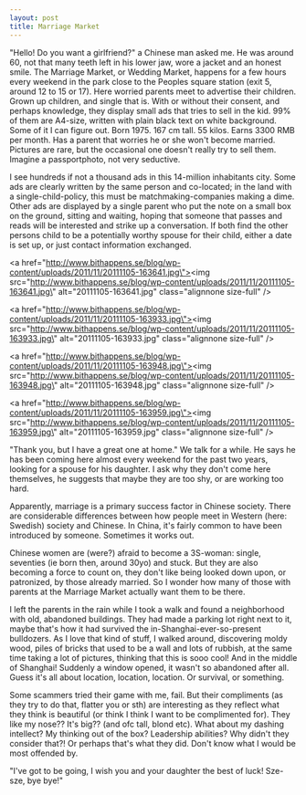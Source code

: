 ```yaml
---
layout: post
title: Marriage Market
---
```


\"Hello! Do you want a girlfriend?\" a Chinese man asked me. He was around 60, not that many teeth left in his lower jaw, wore a jacket and an honest smile. The Marriage Market, or Wedding Market, happens for a few hours every weekend in the park close to the Peoples square station (exit 5, around 12 to 15 or 17). Here worried parents meet to advertise their children. Grown up children, and single that is. With or without their consent, and perhaps knowledge, they display small ads that tries to sell in the kid. 99% of them are A4-size, written with plain black text on white background. Some of it I can figure out. Born 1975. 167 cm tall. 55 kilos. Earns 3300 RMB per month. Has a parent that worries he or she won\'t become married. Pictures are rare, but the occasional one doesn\'t really try to sell them. Imagine a passportphoto, not very seductive.

I see hundreds if not a thousand ads in this 14-million inhabitants city. Some ads are clearly written by the same person and co-located; in the land with a single-child-policy, this must be matchmaking-companies making a dime. Other ads are displayed by a single parent who put the note on a small box on the ground, sitting and waiting, hoping that someone that passes and reads will be interested and strike up a conversation. If both find the other persons child to be a potentially worthy spouse for their child, either a date is set up, or just contact information exchanged.


<!--more-->




<a href=\"http://www.bithappens.se/blog/wp-content/uploads/2011/11/20111105-163641.jpg\"><img src=\"http://www.bithappens.se/blog/wp-content/uploads/2011/11/20111105-163641.jpg\" alt=\"20111105-163641.jpg\" class=\"alignnone size-full\" /></a>



<a href=\"http://www.bithappens.se/blog/wp-content/uploads/2011/11/20111105-163933.jpg\"><img src=\"http://www.bithappens.se/blog/wp-content/uploads/2011/11/20111105-163933.jpg\" alt=\"20111105-163933.jpg\" class=\"alignnone size-full\" /></a>



<a href=\"http://www.bithappens.se/blog/wp-content/uploads/2011/11/20111105-163948.jpg\"><img src=\"http://www.bithappens.se/blog/wp-content/uploads/2011/11/20111105-163948.jpg\" alt=\"20111105-163948.jpg\" class=\"alignnone size-full\" /></a>



<a href=\"http://www.bithappens.se/blog/wp-content/uploads/2011/11/20111105-163959.jpg\"><img src=\"http://www.bithappens.se/blog/wp-content/uploads/2011/11/20111105-163959.jpg\" alt=\"20111105-163959.jpg\" class=\"alignnone size-full\" /></a>

\"Thank you, but I have a great one at home.\" We talk for a while. He says he has been coming here almost every weekend for the past two years, looking for a spouse for his daughter. I ask why they don\'t come here themselves, he suggests that maybe they are too shy, or are working too hard.

Apparently, marriage is a primary success factor in Chinese society. There are considerable differences between how people meet in Western (here: Swedish) society and Chinese. In China, it\'s fairly common to have been introduced by someone.  Sometimes it works out.

Chinese women are (were?) afraid to become a 3S-woman: single, seventies (ie born then, around 30yo) and stuck. But they are also becoming a force to count on, they don\'t like being looked down upon, or patronized, by those already married. So I wonder how many of those with parents at the Marriage Market actually want them to be there. 

I left the parents in the rain while I took a walk and found a neighborhood with old, abandoned buildings. They had made a parking lot right next to it, maybe that\'s how it had survived the in-Shanghai-ever-so-present bulldozers. As I love that kind of stuff, I walked around, discovering moldy wood, piles of bricks that used to be a wall and lots of rubbish, at the same time taking a lot of pictures, thinking that this is sooo cool! And in the middle of Shanghai! Suddenly a window opened, it wasn\'t so abandoned after all. Guess it\'s all about location, location, location. Or survival, or something.

Some scammers tried their game with me, fail. But their compliments (as they try to do that, flatter you or sth) are interesting as they reflect what they think is beautiful (or think I think I want to be complimented for). They like my nose?? It\'s big?? (and ofc tall, blond etc). What about my dashing intellect? My thinking out of the box? Leadership abilities? Why didn\'t they consider that?! Or perhaps that\'s what they did. Don\'t know what I would be most offended by.

\"I\'ve got to be going, I wish you and your daughter the best of luck! Sze-sze, bye bye!\"